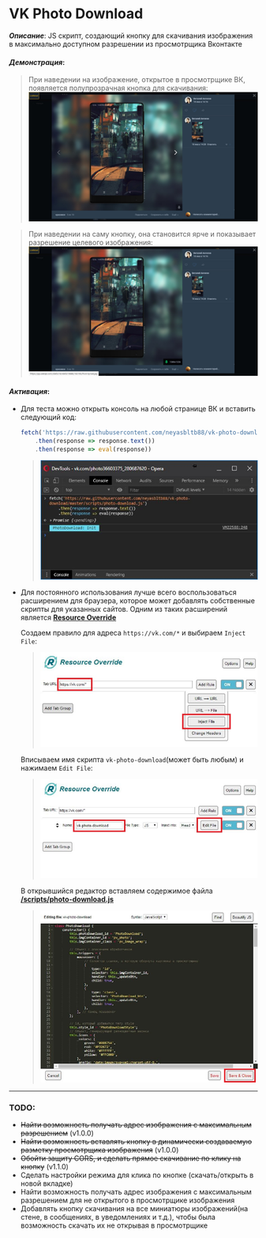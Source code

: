 # VK Photo Download

***Описание***:
JS скрипт, создающий кнопку для скачивания изображения в максимально доступном разрешении из просмотрщика Вконтакте

#### ***Демонстрация***:

> При наведении на изображение, открытое в просмотрщике ВК, появляется полупрозрачная кнопка для скачивания:
![Состояние кнопки при наведении на изображение](https://raw.githubusercontent.com/neyasbltb88/vk-photo-download/master/img/1.jpg "Состояние кнопки при наведении на изображение")

> При наведении на саму кнопку, она становится ярче и показывает разрешение целевого изображения:
![Состояние кнопки при наведении на нее](https://raw.githubusercontent.com/neyasbltb88/vk-photo-download/master/img/2.jpg "Состояние кнопки при наведении на нее")

#### ***Активация***:

- Для теста можно открыть консоль на любой странице ВК и вставить следующий код:
  ```js
  fetch('https://raw.githubusercontent.com/neyasbltb88/vk-photo-download/master/dist/vk-photo-download.min.js')
      .then(response => response.text())
      .then(response => eval(response))
  ```

  > ![Вставка скрипта для активации в консоль](https://raw.githubusercontent.com/neyasbltb88/vk-photo-download/master/img/3.jpg "Вставка скрипта для активации в консоль")

- Для постоянного использования лучше всего воспользоваться расширением для браузера, которое может добавлять собственные скрипты для указанных сайтов.
  Одним из таких расширений является **[Resource Override](https://chrome.google.com/webstore/detail/resource-override/pkoacgokdfckfpndoffpifphamojphii?hl=ru)**

  Создаем правило для адреса `https://vk.com/*` и выбираем `Inject File`:
  > ![Конфигурация Resource Override](https://raw.githubusercontent.com/neyasbltb88/vk-photo-download/master/img/4.jpg "Конфигурация Resource Override")

  Вписываем имя скрипта `vk-photo-download`(может быть любым) и нажимаем `Edit File`:
  > ![Конфигурация Resource Override](https://raw.githubusercontent.com/neyasbltb88/vk-photo-download/master/img/5.jpg "Конфигурация Resource Override")

  В открывшийся редактор вставляем содержимое файла **[/scripts/photo-download.js](https://github.com/neyasbltb88/vk-photo-download/blob/master/scripts/photo-download.js)**
  > ![Конфигурация Resource Override](https://raw.githubusercontent.com/neyasbltb88/vk-photo-download/master/img/6.jpg "Конфигурация Resource Override")

***

### TODO:

* ~~Найти возможность получать адрес изображения с максимальным разрешением~~ (v1.0.0)
* ~~Найти возможность вставлять кнопку в динамически создаваемую разметку просмотрщика изображения~~ (v1.0.0)
* ~~Обойти защиту CORS, и сделать прямое скачивание по клику на кнопку~~ (v1.1.0)
* Сделать настройки режима для клика по кнопке (скачать/открыть в новой вкладке)
* Найти возможность получать адрес изображения с максимальным разрешением для не открытого в просмотрщике изображения
* Добавлять кнопку скачивания на все миниатюры изображений(на стене, в сообщениях, в уведомлениях и т.д.), чтобы была возможность скачать их не открывая в просмотрщике

